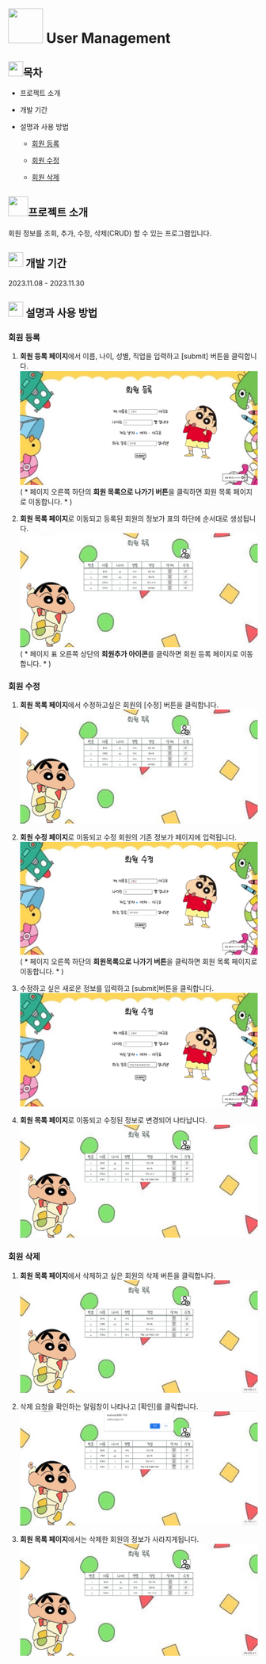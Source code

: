 # <img src="https://cdn-icons-png.flaticon.com/512/4919/4919646.png" width="70" height="70"/> User Management

## <img src="https://cdn-icons-png.flaticon.com/512/20/20494.png" width="30" height="30"/>목차

-   프로젝트 소개

-  개발 기간

-  설명과 사용 방법

   - [회원 등록](#회원-등록)
 
   - [회원 수정](#회원-수정)

   - [회원 삭제](#회원-삭제)

## <img src="https://betay.createhome.co.kr/theme/ybusiness_1/images/icon/megaphone.svg" width="40" height="40"/>프로젝트 소개
회원 정보를 조회, 추가, 수정, 삭제(CRUD) 할 수 있는 프로그램입니다.

## <img src="https://cdn-icons-png.flaticon.com/512/7342/7342030.png" width="30" height="30"/>  개발 기간
2023.11.08 - 2023.11.30

## <img src="https://cdn.icon-icons.com/icons2/936/PNG/512/check_icon-icons.com_73639.png" width="30" height="30"/> 설명과 사용 방법


### 회원 등록



1. **회원 등록 페이지**에서 이름, 나이, 성별, 직업을 입력하고 [submit] 버튼을 클릭합니다.
![Alt text](image-2.png)
( * 페이지 오른쪽 하단의 **회원 목록으로 나가기 버튼**을 클릭하면 회원 목록 페이지로 이동합니다. * )

2. **회원 목록 페이지**로 이동되고 등록된 회원의 정보가 표의 하단에 순서대로 생성됩니다. 
![Alt text](image-3.png)
( * 페이지 표 오른쪽 상단의 **회원추가 아이콘**를 클릭하면 회원 등록 페이지로 이동합니다. * )

### 회원 수정
1. **회원 목록 페이지**에서 수정하고싶은 회원의 [수정] 버튼을 클릭합니다.
![Alt text](image-3.png)

2. **회원 수정 페이지**로 이동되고 수정 회원의 기존 정보가 페이지에 입력됩니다. 
![Alt text](image-5.png)
( * 페이지 오른쪽 하단의 **회원목록으로 나가기 버튼**을 클릭하면 회원 목록 페이지로 이동합니다. * )

3. 수정하고 싶은 새로운 정보를 입력하고 [submit]버튼을 클릭합니다.
![Alt text](image-7.png)

4. **회원 목록 페이지**로 이동되고 수정된 정보로 변경되어 나타납니다. 
![Alt text](image-8.png)

### 회원 삭제

1. **회원 목록 페이지**에서 삭제하고 싶은 회원의 삭제 버튼을 클릭합니다.  
![Alt text](image-9.png)

2. 삭제 요청을 확인하는 알림창이 나타나고 [확인]를 클릭합니다.
![Alt text](image-10.png)

3. **회원 목록 페이지**에서는 삭제한 회원의 정보가 사라지게됩니다. 
![Alt text](image-11.png)